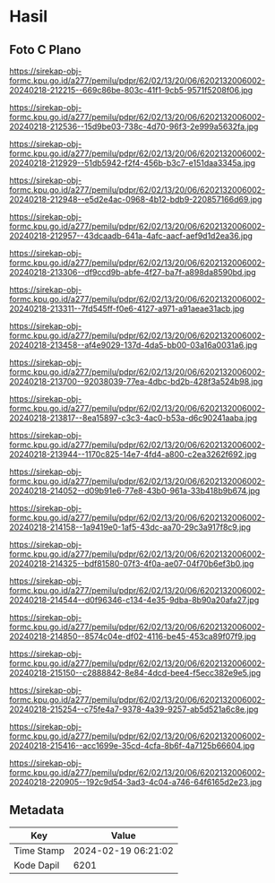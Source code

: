 # Hasil

## Foto C Plano

https://sirekap-obj-formc.kpu.go.id/a277/pemilu/pdpr/62/02/13/20/06/6202132006002-20240218-212215--669c86be-803c-41f1-9cb5-9571f5208f06.jpg

https://sirekap-obj-formc.kpu.go.id/a277/pemilu/pdpr/62/02/13/20/06/6202132006002-20240218-212536--15d9be03-738c-4d70-96f3-2e999a5632fa.jpg

https://sirekap-obj-formc.kpu.go.id/a277/pemilu/pdpr/62/02/13/20/06/6202132006002-20240218-212929--51db5942-f2f4-456b-b3c7-e151daa3345a.jpg

https://sirekap-obj-formc.kpu.go.id/a277/pemilu/pdpr/62/02/13/20/06/6202132006002-20240218-212948--e5d2e4ac-0968-4b12-bdb9-220857166d69.jpg

https://sirekap-obj-formc.kpu.go.id/a277/pemilu/pdpr/62/02/13/20/06/6202132006002-20240218-212957--43dcaadb-641a-4afc-aacf-aef9d1d2ea36.jpg

https://sirekap-obj-formc.kpu.go.id/a277/pemilu/pdpr/62/02/13/20/06/6202132006002-20240218-213306--df9ccd9b-abfe-4f27-ba7f-a898da8590bd.jpg

https://sirekap-obj-formc.kpu.go.id/a277/pemilu/pdpr/62/02/13/20/06/6202132006002-20240218-213311--7fd545ff-f0e6-4127-a971-a91aeae31acb.jpg

https://sirekap-obj-formc.kpu.go.id/a277/pemilu/pdpr/62/02/13/20/06/6202132006002-20240218-213458--af4e9029-137d-4da5-bb00-03a16a0031a6.jpg

https://sirekap-obj-formc.kpu.go.id/a277/pemilu/pdpr/62/02/13/20/06/6202132006002-20240218-213700--92038039-77ea-4dbc-bd2b-428f3a524b98.jpg

https://sirekap-obj-formc.kpu.go.id/a277/pemilu/pdpr/62/02/13/20/06/6202132006002-20240218-213817--8ea15897-c3c3-4ac0-b53a-d6c90241aaba.jpg

https://sirekap-obj-formc.kpu.go.id/a277/pemilu/pdpr/62/02/13/20/06/6202132006002-20240218-213944--1170c825-14e7-4fd4-a800-c2ea3262f692.jpg

https://sirekap-obj-formc.kpu.go.id/a277/pemilu/pdpr/62/02/13/20/06/6202132006002-20240218-214052--d09b91e6-77e8-43b0-961a-33b418b9b674.jpg

https://sirekap-obj-formc.kpu.go.id/a277/pemilu/pdpr/62/02/13/20/06/6202132006002-20240218-214158--1a9419e0-1af5-43dc-aa70-29c3a917f8c9.jpg

https://sirekap-obj-formc.kpu.go.id/a277/pemilu/pdpr/62/02/13/20/06/6202132006002-20240218-214325--bdf81580-07f3-4f0a-ae07-04f70b6ef3b0.jpg

https://sirekap-obj-formc.kpu.go.id/a277/pemilu/pdpr/62/02/13/20/06/6202132006002-20240218-214544--d0f96346-c134-4e35-9dba-8b90a20afa27.jpg

https://sirekap-obj-formc.kpu.go.id/a277/pemilu/pdpr/62/02/13/20/06/6202132006002-20240218-214850--8574c04e-df02-4116-be45-453ca89f07f9.jpg

https://sirekap-obj-formc.kpu.go.id/a277/pemilu/pdpr/62/02/13/20/06/6202132006002-20240218-215150--c2888842-8e84-4dcd-bee4-f5ecc382e9e5.jpg

https://sirekap-obj-formc.kpu.go.id/a277/pemilu/pdpr/62/02/13/20/06/6202132006002-20240218-215254--c75fe4a7-9378-4a39-9257-ab5d521a6c8e.jpg

https://sirekap-obj-formc.kpu.go.id/a277/pemilu/pdpr/62/02/13/20/06/6202132006002-20240218-215416--acc1699e-35cd-4cfa-8b6f-4a7125b66604.jpg

https://sirekap-obj-formc.kpu.go.id/a277/pemilu/pdpr/62/02/13/20/06/6202132006002-20240218-220905--192c9d54-3ad3-4c04-a746-64f6165d2e23.jpg


## Metadata

| Key        | Value               |
| ---------- | ------------------- |
| Time Stamp | 2024-02-19 06:21:02 |
| Kode Dapil | 6201                |



